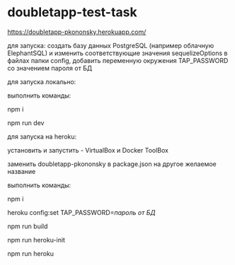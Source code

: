 # doubletapp-test-task

https://doubletapp-pkononsky.herokuapp.com/

для запуска:
создать базу данных PostgreSQL (например облачную ElephantSQL) и изменить соответствующие значения sequelizeOptions в файлах папки config,
добавить переменную окружения TAP_PASSWORD со значением пароля от БД

для запуска локально:

выполнить команды:

npm i

npm run dev

для запуска на heroku:

установить и запустить - VirtualBox и Docker ToolBox 

заменить doubletapp-pkononsky в package.json на другое желаемое название

выполнить команды:

npm i

heroku config:set TAP_PASSWORD=*пароль от БД*

npm run build

npm run heroku-init

npm run heroku
